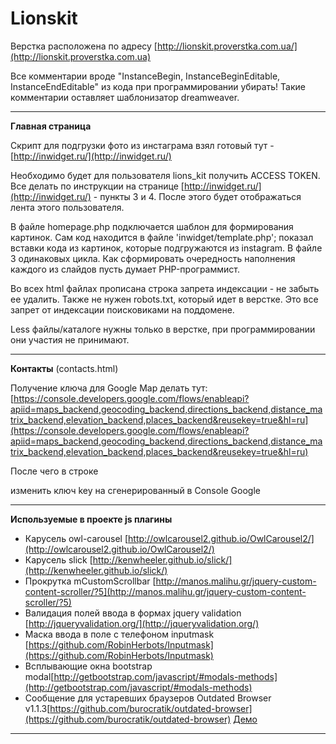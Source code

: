 Lionskit
================

Верстка расположена по адресу [http://lionskit.proverstka.com.ua/](http://lionskit.proverstka.com.ua)

Все комментарии вроде "InstanceBegin, InstanceBeginEditable, InstanceEndEditable" из кода при программировании убирать! Такие комментарии оставляет шаблонизатор dreamweaver.


---------------------------------------------------------

**Главная страница**

Скрипт для подгрузки фото из инстаграма взял готовый тут - [http://inwidget.ru/](http://inwidget.ru/)

Необходимо будет для пользователя lions_kit получить ACCESS TOKEN. Все делать по инструкции на странице [http://inwidget.ru/](http://inwidget.ru/) - пункты 3 и 4. После этого будет отображаться лента этого пользователя.

В файле homepage.php подключается шаблон для формирования картинок. Сам код находится в файле 'inwidget/template.php'; показал вставки кода из картинок, которые подгружаются из instagram. В файле 3 одинаковых цикла. Как сформировать очередность наполнения каждого из слайдов пусть думает PHP-программист.

Во всех html файлах прописана строка запрета индексации - не забыть ее удалить. Также не нужен robots.txt, который идет в верстке. Это все запрет от индексации поисковиками на поддомене.

Less файлы/каталоге нужны только в верстке, при программировании они участия не принимают.

---------------------------------------------------------

**Контакты** (contacts.html)


Получение ключа для Google Map делать тут: [https://console.developers.google.com/flows/enableapi?apiid=maps_backend,geocoding_backend,directions_backend,distance_matrix_backend,elevation_backend,places_backend&reusekey=true&hl=ru](https://console.developers.google.com/flows/enableapi?apiid=maps_backend,geocoding_backend,directions_backend,distance_matrix_backend,elevation_backend,places_backend&reusekey=true&hl=ru)

После чего в строке
<script async defer src="https://maps.googleapis.com/maps/api/js?key=AIzaSyAbr6YM4VFH1Qxt_YNWH9zTmouLVxHShrE&callback=initMap"></script>
изменить ключ key на сгенерированный в Console Google

---------------------------------------------------------

__Используемые в проекте js плагины__
* Карусель owl-carousel [http://owlcarousel2.github.io/OwlCarousel2/](http://owlcarousel2.github.io/OwlCarousel2/)
* Карусель slick [http://kenwheeler.github.io/slick/](http://kenwheeler.github.io/slick/)
*  Прокрутка mCustomScrollbar [http://manos.malihu.gr/jquery-custom-content-scroller/?5](http://manos.malihu.gr/jquery-custom-content-scroller/?5)
* Валидация полей ввода в формах jquery validation [http://jqueryvalidation.org/](http://jqueryvalidation.org/)
* Маска ввода в поле с телефоном inputmask [https://github.com/RobinHerbots/Inputmask](https://github.com/RobinHerbots/Inputmask)
* Всплывающие окна bootstrap modal[http://getbootstrap.com/javascript/#modals-methods](http://getbootstrap.com/javascript/#modals-methods)
* Сообщение для устаревших браузеров Outdated Browser v1.1.3[https://github.com/burocratik/outdated-browser](https://github.com/burocratik/outdated-browser) [Демо](http://outdatedbrowser.com/ru)

---------------------------------------------------------